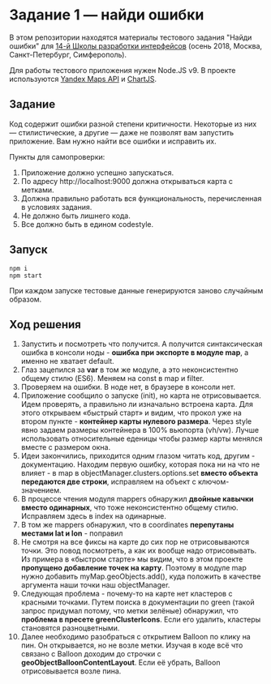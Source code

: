 # Задание 1 — найди ошибки

В этом репозитории находятся материалы тестового задания "Найди ошибки" для [14-й Школы разработки интерфейсов](https://academy.yandex.ru/events/frontend/shri_msk-2018-2) (осень 2018, Москва, Санкт-Петербург, Симферополь).

Для работы тестового приложения нужен Node.JS v9. В проекте используются [Yandex Maps API](https://tech.yandex.ru/maps/doc/jsapi/2.1/quick-start/index-docpage/) и [ChartJS](http://www.chartjs.org).

## Задание

Код содержит ошибки разной степени критичности. Некоторые из них — стилистические, а другие — даже не позволят вам запустить приложение. Вам нужно найти все ошибки и исправить их.

Пункты для самопроверки:

1. Приложение должно успешно запускаться.
1. По адресу http://localhost:9000 должна открываться карта с метками.
1. Должна правильно работать вся функциональность, перечисленная в условиях задания.
1. Не должно быть лишнего кода.
1. Все должно быть в едином codestyle.

## Запуск

```
npm i
npm start
```

При каждом запуске тестовые данные генерируются заново случайным образом.

## Ход решения
1. Запустить и посмотреть что получится. А получится синтаксическая ошибка в консоли ноды - **ошибка при экспорте в модуле map**, а именно не хватает default.
1. Глаз зацепился за **var** в том же модуле, а это неконсистентно общему стилю (ES6). Меняем на const в map и filter.
1. Проверяем на ошибки. В ноде нет, в браузере в консоли нет.
1. Приложение сообщило о запуске (init), но карта не отрисовывается. Идем проверять, а правильно ли изначально встроена карта. Для этого открываем  «быстрый старт» и видим, что прокол уже на втором пункте - **контейнер карты нулевого размера**. Через style явно задаем размеры контейнера в 100% вьюпорта (vh/vw). Лучше использовать относительные еденицы чтобы размер карты менялся вместе с размером окна.
1. Идеи закончились, приходится одним глазом читать код, другим - документацию. Находим первую ошибку, которая пока ни на что не влияет - в map в objectManager.clusters.options.set **вместо объекта передаются две строки**, исправляем на объект с ключом-значением.
1. В процессе чтения модуля mappers обнаружил **двойные кавычки вместо одинарных**, что тоже неконсистентно общему стилю. Исправляем здесь в index на одинарные.
1. В том же mappers обнаружил, что в coordinates **перепутаны местами lat и lon** - поправил
1. Не смотря на все фиксы на карте до сих пор не отрисовываются точки. Это повод посмотреть, а как их вообще надо отрисовывать. Из примера в «быстром старте» мы видим, что в этом проекте **пропущено добавление точек на карту**. Поэтому в модуле map нужно добавить myMap.geoObjects.add(), куда положить в качестве аргумента наши точки наш objectManager.
1. Следующая проблема - почему-то на карте нет кластеров с красными точками. Путем поиска в документации по green (такой запрос придумал потому, что метки зелёные) обнаружил, что **проблема в пресете greenClusterIcons**. Если его удалить, кластеры становятся разноцветными.
1. Далее необходимо разобраться с открытием Balloon по клику на пин. Он открывается, но не возле метки. Изучая в коде всё что связано с Balloon доходим до строчки с **geoObjectBalloonContentLayout**. Если её убрать, Balloon отрисовывается возле пина.